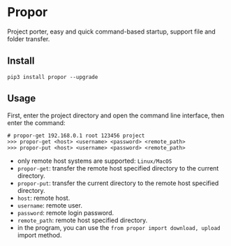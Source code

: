 # Propor
Project porter, easy and quick command-based startup, support file and folder transfer. 

## Install
```
pip3 install propor --upgrade
```

## Usage
First, enter the project directory and open the command line interface, then enter the command:
```
# propor-get 192.168.0.1 root 123456 project
>>> propor-get <host> <username> <password> <remote_path>
>>> propor-put <host> <username> <password> <remote_path>

```
- only remote host systems are supported: `Linux/MacOS`
- `propor-get`: transfer the remote host specified directory to the current directory.
- `propor-put`: transfer the current directory to the remote host specified directory.
- `host`: remote host.
- `username`: remote user.
- `password`: remote login password.
- `remote_path`: remote host specified directory.
- in the program, you can use the `from propor import download, upload` import method.
